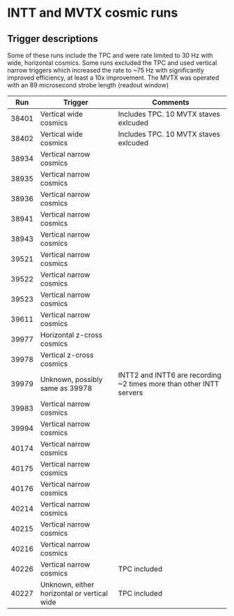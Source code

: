 # INTT and MVTX cosmic runs

## Trigger descriptions

Some of these runs include the TPC and were rate limited to 30 Hz with wide, horizontal cosmics. Some runs excluded the TPC and used vertical narrow triggers which increased the rate to ~75 Hz with significantly improved efficiency, at least a 10x improvement. The MVTX was operated with an 89 microsecond strobe length (readout window)

| Run   | Trigger                                           |  Comments                          |
|-------|---------------------------------------------------|------------------------------------|
| 38401 | Vertical wide cosmics | Includes TPC. 10 MVTX staves exlcuded |
| 38402 | Vertical wide cosmics | Includes TPC. 10 MVTX staves exlcuded |
| 38934 | Vertical narrow cosmics | |
| 38935 | Vertical narrow cosmics | | 
| 38936 | Vertical narrow cosmics | |
| 38941 | Vertical narrow cosmics | |
| 38943 | Vertical narrow cosmics | |
| 39521 | Vertical narrow cosmics | | 
| 39522 | Vertical narrow cosmics | |
| 39523 | Vertical narrow cosmics | |
| 39611 | Vertical narrow cosmics | |
| 39977 | Horizontal z-cross cosmics | | 
| 39978 | Vertical z-cross cosmics | | 
| 39979 | Unknown, possibly same as 39978 | INTT2 and INTT6 are recording ~2 times more than other INTT servers | 
| 39983 | Vertical narrow cosmics | | 
| 39994 | Vertical narrow cosmics | | 
| 40174 | Vertical narrow cosmics | | 
| 40175 | Vertical narrow cosmics | |
| 40176 | Vertical narrow cosmics | | 
| 40214 | Vertical narrow cosmics | | 
| 40215 | Vertical narrow cosmics | | 
| 40216 | Vertical narrow cosmics | | 
| 40226 | Vertical narrow cosmics | TPC included | 
| 40227 | Unknown, either horizontal or vertical wide | TPC included | 
